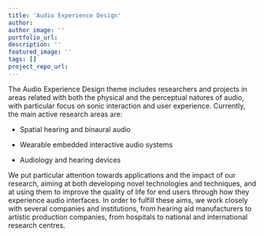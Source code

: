 ```yaml
---
title: 'Audio Experience Design'
author:
author_image: ''
portfolio_url:
description: ''
featured_image: ''
tags: []
project_repo_url:
---
```


The Audio Experience Design theme includes researchers and projects in areas related with both the physical and the perceptual natures of audio, with particular focus on sonic interaction and user experience. Currently, the main active research areas are:

* Spatial hearing and binaural audio

* Wearable embedded interactive audio systems

* Audiology and hearing devices

We put particular attention towards applications and the impact of our research, aiming at both developing novel technologies and techniques, and at using them to improve the quality of life for end users through how they experience audio interfaces. In order to fulfill these aims, we work closely with several companies and institutions, from hearing aid manufacturers to artistic production companies, from hospitals to national and international research centres.
